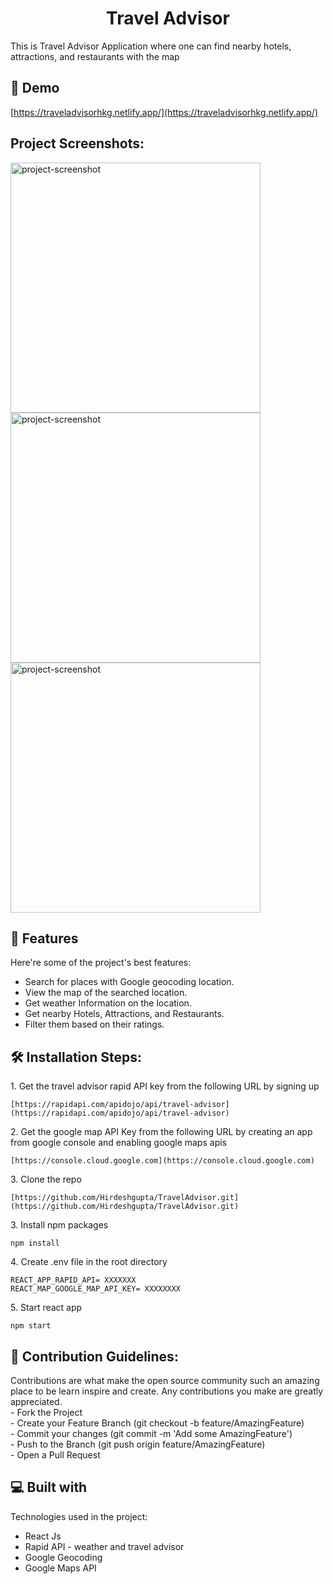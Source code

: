 <h1 align="center" id="title">Travel Advisor</h1>

<p id="description">This is Travel Advisor Application where one can find nearby hotels, attractions, and restaurants with the map </p>

<h2>🚀 Demo</h2>

[https://traveladvisorhkg.netlify.app/](https://traveladvisorhkg.netlify.app/)

<h2>Project Screenshots:</h2>

<img src="https://drive.google.com/uc?id=1Q20DNq3aeqX6hTpTQfCWEM1mYIsiEIBP" alt="project-screenshot" width="400" height="400/">

<img src="https://drive.google.com/uc?id=1cxQHHrKaZTo2m7asF2i5kuO1XBu6Y9Ry" alt="project-screenshot" width="400" height="400/">

<img src="https://drive.google.com/uc?id=11YqoC0pKZ4TMnux2nqUwdLlEXZ6Sl5wo" alt="project-screenshot" width="400" height="400/">
  
  
<h2>🧐 Features</h2>

Here're some of the project's best features:

*   Search for places with Google geocoding location.
*   View the map of the searched location.
*   Get weather Information on the location.
*   Get nearby Hotels, Attractions, and Restaurants.
*   Filter them based on their ratings.

<h2>🛠️ Installation Steps:</h2>

<p>1. Get the travel advisor rapid API key from the following URL by signing up</p>

```
[https://rapidapi.com/apidojo/api/travel-advisor](https://rapidapi.com/apidojo/api/travel-advisor)
```
<p>2. Get the google map API Key from the following URL by creating an app from google console and enabling google maps apis </p>

```
[https://console.cloud.google.com](https://console.cloud.google.com)
```

<p>3. Clone the repo</p>

```
[https://github.com/Hirdeshgupta/TravelAdvisor.git](https://github.com/Hirdeshgupta/TravelAdvisor.git)
```

<p>3. Install npm packages</p>

```
npm install
```

<p>4. Create .env file in the root directory</p>

```
REACT_APP_RAPID_API= XXXXXXX
REACT_MAP_GOOGLE_MAP_API_KEY= XXXXXXXX

```

<p>5. Start react app</p>

```
npm start
```

<h2>🍰 Contribution Guidelines:</h2>

Contributions are what make the open source community such an amazing place to be learn inspire and create. Any contributions you make are greatly appreciated.  
\- Fork the Project  
\- Create your Feature Branch (git checkout -b feature/AmazingFeature)  
\- Commit your changes (git commit -m 'Add some AmazingFeature')  
\- Push to the Branch (git push origin feature/AmazingFeature)  
\- Open a Pull Request

  
  
<h2>💻 Built with</h2>

Technologies used in the project:

*   React Js
*   Rapid API - weather and travel advisor
*   Google Geocoding
*   Google Maps API
